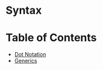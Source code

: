 # Syntax

# Table of Contents

 * [Dot Notation](Syntax/DotNotation.md)
 * [Generics](Syntax/Generics.md)

